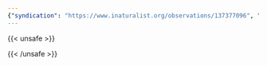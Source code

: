 ```yaml
---
{"syndication": "https://www.inaturalist.org/observations/137377096", "date": "2022-10-01T16:42:08-04:00", "taxon": {"name": "Linaria vulgaris", "common_name": "common toadflax"}, "quality_grade": "research", "identifications_most_agree": true, "species_guess": "\u041b\u044c\u043d\u044f\u043d\u043a\u0430 \u043e\u0431\u044b\u043a\u043d\u043e\u0432\u0435\u043d\u043d\u0430\u044f", "identifications_most_disagree": false, "captive": false, "project_ids": [4034], "community_taxon_id": 50790, "geojson": {"type": "Point", "coordinates": [-73.9729261111, 42.6518730556]}, "owners_identification_from_vision": true, "identifications_count": 1, "obscured": false, "num_identification_agreements": 1, "num_identification_disagreements": 0, "place_guess": "Voorheesville, NY 12186, USA", "photos": [{"id": 234618476, "license_code": "cc-by-nc", "original_dimensions": {"width": 1536, "height": 2048}, "url": "https://inaturalist-open-data.s3.amazonaws.com/photos/234618476/square.jpeg", "attribution": "(c) Brandon Rozek, all rights reserved", "flags": []}]}
---
```

{{< unsafe >}}

{{< /unsafe >}}
